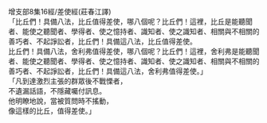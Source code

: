 增支部8集16經/差使經(莊春江譯)  
「比丘們！具備八法，比丘值得差使，哪八個呢？比丘們！這裡，比丘是能聽聞者、能使之聽聞者、學得者、使之憶持者、識知者、使之識知者、相關與不相關的善巧者、不起諍訟者，比丘們！具備這八法，比丘值得差使。  
比丘們！具備八法，舍利弗值得差使，哪八個呢？比丘們！這裡，舍利弗是能聽聞者、能使之聽聞者、學得者、使之憶持者、識知者、使之識知者、相關與不相關的善巧者、不起諍訟者，比丘們！具備這八法，舍利弗值得差使。」  
「凡到達激烈主張的群眾後不戰慄者，  
不遺漏話語，不隱藏囑付訊息。  
他明瞭地說，當被質問時不搖動，  
像這樣的比丘，值得差使。」  
  
  
